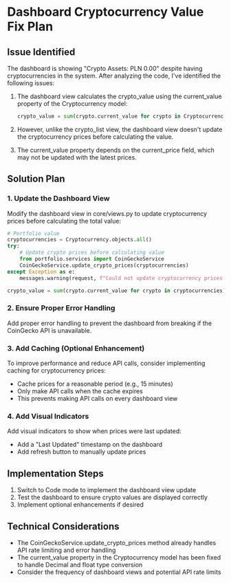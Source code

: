 # Dashboard Cryptocurrency Value Fix Plan

## Issue Identified

The dashboard is showing "Crypto Assets: PLN 0.00" despite having cryptocurrencies in the system. After analyzing the code, I've identified the following issues:

1. The dashboard view calculates the crypto_value using the current_value property of the Cryptocurrency model:
   ```python
   crypto_value = sum(crypto.current_value for crypto in Cryptocurrency.objects.all())
   ```

2. However, unlike the crypto_list view, the dashboard view doesn't update the cryptocurrency prices before calculating the value.

3. The current_value property depends on the current_price field, which may not be updated with the latest prices.

## Solution Plan

### 1. Update the Dashboard View

Modify the dashboard view in core/views.py to update cryptocurrency prices before calculating the total value:

```python
# Portfolio value
cryptocurrencies = Cryptocurrency.objects.all()
try:
    # Update crypto prices before calculating value
    from portfolio.services import CoinGeckoService
    CoinGeckoService.update_crypto_prices(cryptocurrencies)
except Exception as e:
    messages.warning(request, f"Could not update cryptocurrency prices: {str(e)}")

crypto_value = sum(crypto.current_value for crypto in cryptocurrencies)
```

### 2. Ensure Proper Error Handling

Add proper error handling to prevent the dashboard from breaking if the CoinGecko API is unavailable.

### 3. Add Caching (Optional Enhancement)

To improve performance and reduce API calls, consider implementing caching for cryptocurrency prices:

- Cache prices for a reasonable period (e.g., 15 minutes)
- Only make API calls when the cache expires
- This prevents making API calls on every dashboard view

### 4. Add Visual Indicators

Add visual indicators to show when prices were last updated:
- Add a "Last Updated" timestamp on the dashboard
- Add refresh button to manually update prices

## Implementation Steps

1. Switch to Code mode to implement the dashboard view update
2. Test the dashboard to ensure crypto values are displayed correctly
3. Implement optional enhancements if desired

## Technical Considerations

- The CoinGeckoService.update_crypto_prices method already handles API rate limiting and error handling
- The current_value property in the Cryptocurrency model has been fixed to handle Decimal and float type conversion
- Consider the frequency of dashboard views and potential API rate limits